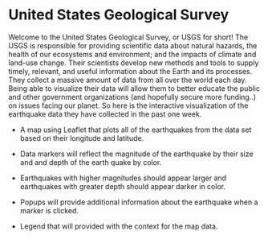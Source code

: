 # United States Geological Survey

Welcome to the United States Geological Survey, or USGS for short! The USGS is responsible for providing scientific data about natural hazards, the health of our ecosystems and environment; and the impacts of climate and land-use change. Their scientists develop new methods and tools to supply timely, relevant, and useful information about the Earth and its processes. They collect a massive amount of data from all over the world each day. Being able to visualize their data will allow them to better educate the public and other government organizations (and hopefully secure more funding..) on issues facing our planet. So here is the interactive visualization of the earthquake data they have collected in the past one week. 

   * A map using Leaflet that plots all of the earthquakes from the data set based on their longitude and latitude.

   * Data markers will reflect the magnitude of the earthquake by their size and and depth of the earth quake by color. 
   
   * Earthquakes with higher magnitudes should appear larger and earthquakes with greater depth should appear darker in color.

   *  Popups will provide additional information about the earthquake when a marker is clicked.

   * Legend that will provided with the context for the map data.

  
